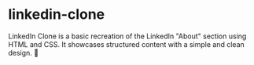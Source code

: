 # linkedin-clone
LinkedIn Clone is a basic recreation of the LinkedIn "About" section using HTML and CSS. It showcases structured content with a simple and clean design. 🚀
